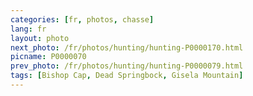 ```yaml
---
categories: [fr, photos, chasse]
lang: fr
layout: photo
next_photo: /fr/photos/hunting/hunting-P0000170.html
picname: P0000070
prev_photo: /fr/photos/hunting/hunting-P0000079.html
tags: [Bishop Cap, Dead Springbock, Gisela Mountain]
---
```

